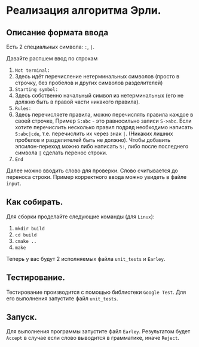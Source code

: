 # Реализация алгоритма Эрли.
## Описание формата ввода
Есть 2 специальных символа: `:`, `|`.

Давайте распшем ввод по строкам
1) `Not terminal:`
2) Здесь идёт перечисление нетерминальных символов (просто в строчку, без пробелов и других символов разделителей)
3) `Starting symbol:`
4) Здесь собственно начальный символ из нетерминальных (его не должно быть в правой части никакого правила).
5) `Rules:`
6) Здесь перечисляете правила, можно перечислять правила каждое в своей строчке, 
Пример `S:abc` - это равносильно записи `S->abc`. Если хотите перечислить несколько правил подряд необходимо
написать `S:abc|cde`, т.е. перечислить их через знак `|`. (Никаких лишних пробелов и разделителей быть не должно).
Чтобы добавить эпсилон-переход можно либо написать `S:`, либо после последнего символа `|` сделать перенос строки.
7) `End` 

Далее можно вводить слово для проверки. Слово считывается до переноса строки. Пример корректного ввода можно увидеть 
в файле `input`.
## Как собирать.
Для сборки проделайте следующие команды (для `Linux`):
1) `mkdir build`
2) `cd build`
3) `cmake ..`
4) `make`

Теперь у вас будут 2 исполняемых файла `unit_tests` и `Earley`.
## Тестирование.
Тестирование производится  с помощью библиотеки `Google Test`. 
Для его выполнения запустите файл `unit_tests`.
## Запуск.
Для выполнения программы запустите файл `Earley`. Результатом будет `Accept` в случае 
если слово выводится в грамматике, иначе `Reject`.